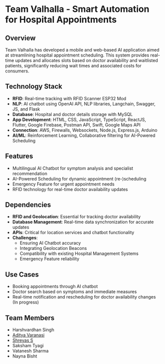 
# Team Valhalla - Smart Automation for Hospital Appointments

## Overview
Team Valhalla has developed a mobile and web-based AI application aimed at streamlining hospital appointment scheduling. This system provides real-time updates and allocates slots based on doctor availability and waitlisted patients, significantly reducing wait times and associated costs for consumers.

## Technology Stack
- **RFID**: Real-time tracking with RFID Scanner ESP32 Mod
- **NLP**: AI chatbot using OpenAI API, NLP libraries, Langchain, Swagger, JS, and Flask
- **Database**: Hospital and doctor details storage with MySQL
- **App Development**: HTML, CSS, JavaScript, TypeScript, ReactJS, Flutter, Google Firebase, Postman API, Swift, Google Maps API
- **Connection**: AWS, Firewalls, Websockets, Node.js, Express.js, Arduino
- **AI/ML**: Reinforcement Learning, Collaborative filtering for AI-Powered Scheduling

## Features
- Multilingual AI Chatbot for symptom analysis and specialist recommendation
- AI-Powered Scheduling for dynamic appointment (re-)scheduling
- Emergency Feature for urgent appointment needs
- RFID technology for real-time doctor availability updates 

## Dependencies 
- **RFID and Geolocation**: Essential for tracking doctor availability
- **Database Management**: Real-time data synchronization for accurate updates
- **APIs**: Critical for location services and chatbot functionality
- **Challenges**:
  - Ensuring AI Chatbot accuracy
  - Integrating Geolocation Beacons
  - Compatibility with existing Hospital Management Systems
  - Emergency Feature reliability

## Use Cases
- Booking appointments through AI chatbot
- Doctor search based on symptoms and immediate measures
- Real-time notification and rescheduling for doctor availability changes (In progress)

## Team Members
- Harshvardhan Singh 
- [Aditya Varanasi](https://github.com/fvaysh)
- [Shreyas S](https://github.com/Zhreyu)
- Saksham Tyagi
- Vatanesh Sharma
- Nayna Bisht 
